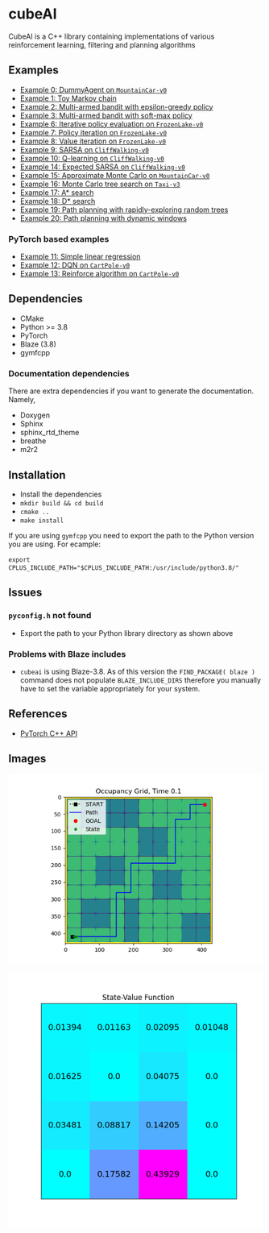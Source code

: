 # cubeAI

CubeAI is a C++ library containing implementations of various reinforcement learning, filtering and planning algorithms
 

## Examples


- <a href="examples/example_0/example_0.cpp">Example 0: DummyAgent on  ```MountainCar-v0```</a>
- <a href="examples/example_1/example_1.cpp">Example 1: Toy Markov chain</a>
- <a href="examples/example_2/example_2.cpp">Example 2: Multi-armed bandit with epsilon-greedy policy</a>
- <a href="examples/example_3/example_3.cpp">Example 3: Multi-armed bandit with soft-max policy</a>
- <a href="examples/example_6/example_6.cpp">Example 6: Iterative policy evaluation on ```FrozenLake-v0```</a>
- <a href="examples/example_7/example_7.cpp">Example 7: Policy iteration on ```FrozenLake-v0```</a>
- <a href="examples/example_8/example_8.cpp">Example 8: Value iteration on ```FrozenLake-v0```</a>
- <a href="examples/example_9/example_9.cpp">Example 9: SARSA on ```CliffWalking-v0```</a>
- <a href="examples/example_10/example_10.cpp">Example 10: Q-learning on ```CliffWalking-v0```</a>
- <a href="examples/example_14/example_14.cpp">Example 14: Expected SARSA on ```CliffWalking-v0```</a>
- <a href="examples/example_15/example_15.cpp">Example 15: Approximate Monte Carlo on ```MountainCar-v0```</a>
- <a href="examples/example_16/example_13.cpp">Example 16: Monte Carlo tree search on ```Taxi-v3```</a>
- <a href="#">Example 17: A* search</a> 
- <a href="#">Example 18: D* search</a> 
- <a href="#">Example 19: Path planning with rapidly-exploring random trees</a> 
- <a href="#">Example 20: Path planning with dynamic windows</a>   

### PyTorch based examples

- <a href="examples/example_11/example_11.cpp">Example 11: Simple linear regression</a>
- <a href="examples/example_12/example_12.cpp">Example 12: DQN on ```CartPole-v0```</a>
- <a href="examples/example_13/example_13.cpp">Example 13: Reinforce algorithm on ```CartPole-v0```</a>


## Dependencies

- CMake
- Python >= 3.8
- PyTorch
- Blaze (3.8)
- gymfcpp

### Documentation dependencies

There are extra dependencies if you want to generate the documentation. Namely,

- Doxygen
- Sphinx
- sphinx_rtd_theme
- breathe
- m2r2

## Installation

- Install the dependencies
- ```mkdir build && cd build```
- ```cmake ..```
- ```make install```

If you are using ```gymfcpp``` you need to export the path to the Python version you are using. For ecample:

```
export CPLUS_INCLUDE_PATH="$CPLUS_INCLUDE_PATH:/usr/include/python3.8/"
```

## Issues

### ```pyconfig.h``` not found

- Export the path to your Python library directory as shown above

### Problems with Blaze includes

- ```cubeai``` is using Blaze-3.8. As of this version the ```FIND_PACKAGE( blaze )``` command does not populate ```BLAZE_INCLUDE_DIRS``` therefore you manually have to set the variable appropriately for your system.



## References

- <a href="https://pytorch.org/cppdocs/">PyTorch C++ API</a>


## Images

![Following a path](images/path_following.gif "Following a path")

![State value function](images/state_value_function.png "State value function")

